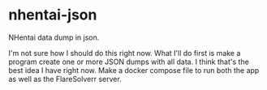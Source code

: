 # nhentai-json
NHentai data dump in json.

I'm not sure how I should do this right now. What I'll do first is make a program create one or more JSON dumps with all data.
I think that's the best idea I have right now.
Make a docker compose file to run both the app as well as the FlareSolverr server.
